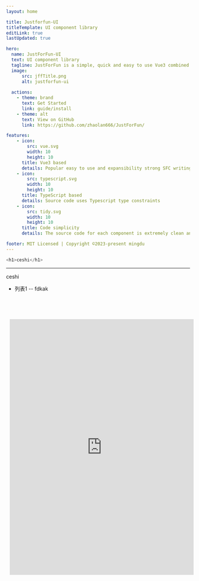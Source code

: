 ```yaml
---
layout: home

title: Justforfun-UI
titleTemplate: UI component library
editLink: true
lastUpdated: true

hero:
  name: JustForFun-UI
  text: UI component library
  tagline: JustForFun is a simple, quick and easy to use Vue3 combined UI framework.
  image:
      src: jffTitle.png
      alt: justforfun-ui
      
  actions: 
    - theme: brand
      text: Get Started
      link: guide/install
    - theme: alt
      text: View on GitHub
      link: https://github.com/zhaolan666/JustForFun/

features:
    - icon: 
        src: vue.svg
        width: 10
        height: 10
      title: Vue3 based
      details: Popular easy to use and expansibility strong SFC writing
    - icon: 
        src: typescript.svg
        width: 10
        height: 10
      title: TypeScript based
      details: Source code uses Typescript type constraints
    - icon: 
        src: tidy.svg
        width: 10
        height: 10
      title: Code simplicity
      details: The source code for each component is extremely clean and concise

footer: MIT Licensed | Copyright ©2023-present mingdu
---      
```

``` js
<h1>ceshi</h1>
```
---
ceshi

- 列表1
-- fdkak
<script setup>alert('welcome')</script>

<iframe src="https://stackblitz.com/edit/vue-lbh1hk?file=src%2Fmain.js" style="width:100%; margin:50px auto; padding: 10px; height: 700px; border: 0; border-radius: 4px; overflow: hidden;" title="justforfun-ui"></iframe>


<style>
  :root {
  --demoblock-border: var(--vp-c-divider-light);
  --demoblock-control: #d3dce6;
  --demoblock-control-bg: var(--vp-c-bg);
  --demoblock-control-bg-hover: #f9fafc;
  --demoblock-description-bg: var(--vp-c-bg);
}

html.dark {
  --demoblock-control: #8b9eb0;
  --demoblock-control-bg-hover: var(--vp-c-bg);
  --demoblock-description-bg: var(--vp-code-bg-color);
}
  :root {
     --vp-home-hero-name-color:  transparent;
  --vp-home-hero-name-background: -webkit-linear-gradient(120deg, #BE93FD, #4FFBDF);
  --vp-c-brand:  #845EC2;
  --vp-c-brand-light:    #BE93FD;
  --vp-c-brand-lighter:   #DCB0FF;
  --vp-c-brand-lightest: #bcc0ff;
  --vp-c-brand-dark:   #593796;
  --vp-c-brand-darker:   #8A2BE2;
  }

</style>

